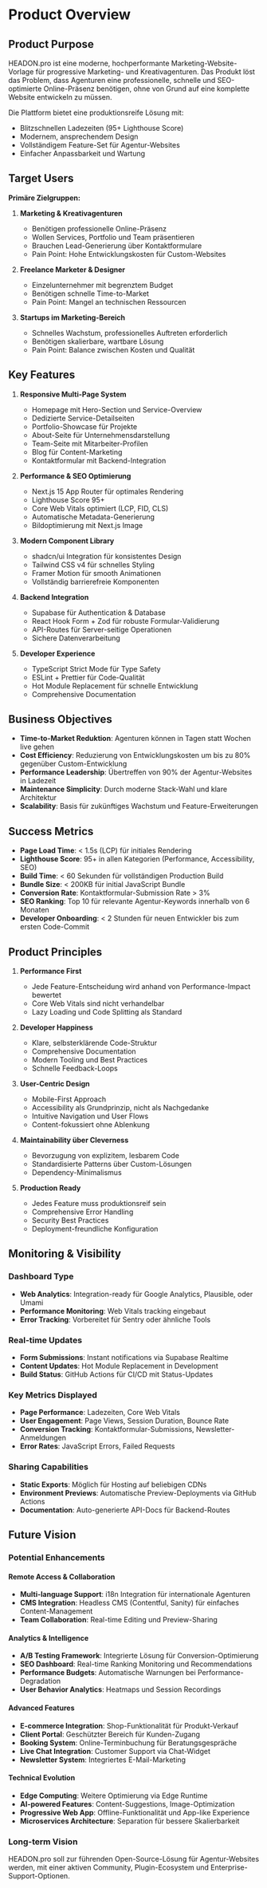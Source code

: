 # Product Overview

## Product Purpose

HEADON.pro ist eine moderne, hochperformante Marketing-Website-Vorlage für progressive Marketing- und Kreativagenturen. Das Produkt löst das Problem, dass Agenturen eine professionelle, schnelle und SEO-optimierte Online-Präsenz benötigen, ohne von Grund auf eine komplette Website entwickeln zu müssen.

Die Plattform bietet eine produktionsreife Lösung mit:

- Blitzschnellen Ladezeiten (95+ Lighthouse Score)
- Modernem, ansprechendem Design
- Vollständigem Feature-Set für Agentur-Websites
- Einfacher Anpassbarkeit und Wartung

## Target Users

**Primäre Zielgruppen:**

1. **Marketing & Kreativagenturen**
   - Benötigen professionelle Online-Präsenz
   - Wollen Services, Portfolio und Team präsentieren
   - Brauchen Lead-Generierung über Kontaktformulare
   - Pain Point: Hohe Entwicklungskosten für Custom-Websites

2. **Freelance Marketer & Designer**
   - Einzelunternehmer mit begrenztem Budget
   - Benötigen schnelle Time-to-Market
   - Pain Point: Mangel an technischen Ressourcen

3. **Startups im Marketing-Bereich**
   - Schnelles Wachstum, professionelles Auftreten erforderlich
   - Benötigen skalierbare, wartbare Lösung
   - Pain Point: Balance zwischen Kosten und Qualität

## Key Features

1. **Responsive Multi-Page System**
   - Homepage mit Hero-Section und Service-Overview
   - Dedizierte Service-Detailseiten
   - Portfolio-Showcase für Projekte
   - About-Seite für Unternehmensdarstellung
   - Team-Seite mit Mitarbeiter-Profilen
   - Blog für Content-Marketing
   - Kontaktformular mit Backend-Integration

2. **Performance & SEO Optimierung**
   - Next.js 15 App Router für optimales Rendering
   - Lighthouse Score 95+
   - Core Web Vitals optimiert (LCP, FID, CLS)
   - Automatische Metadata-Generierung
   - Bildoptimierung mit Next.js Image

3. **Modern Component Library**
   - shadcn/ui Integration für konsistentes Design
   - Tailwind CSS v4 für schnelles Styling
   - Framer Motion für smooth Animationen
   - Vollständig barrierefreie Komponenten

4. **Backend Integration**
   - Supabase für Authentication & Database
   - React Hook Form + Zod für robuste Formular-Validierung
   - API-Routes für Server-seitige Operationen
   - Sichere Datenverarbeitung

5. **Developer Experience**
   - TypeScript Strict Mode für Type Safety
   - ESLint + Prettier für Code-Qualität
   - Hot Module Replacement für schnelle Entwicklung
   - Comprehensive Documentation

## Business Objectives

- **Time-to-Market Reduktion**: Agenturen können in Tagen statt Wochen live gehen
- **Cost Efficiency**: Reduzierung von Entwicklungskosten um bis zu 80% gegenüber Custom-Entwicklung
- **Performance Leadership**: Übertreffen von 90% der Agentur-Websites in Ladezeit
- **Maintenance Simplicity**: Durch moderne Stack-Wahl und klare Architektur
- **Scalability**: Basis für zukünftiges Wachstum und Feature-Erweiterungen

## Success Metrics

- **Page Load Time**: < 1.5s (LCP) für initiales Rendering
- **Lighthouse Score**: 95+ in allen Kategorien (Performance, Accessibility, SEO)
- **Build Time**: < 60 Sekunden für vollständigen Production Build
- **Bundle Size**: < 200KB für initial JavaScript Bundle
- **Conversion Rate**: Kontaktformular-Submission Rate > 3%
- **SEO Ranking**: Top 10 für relevante Agentur-Keywords innerhalb von 6 Monaten
- **Developer Onboarding**: < 2 Stunden für neuen Entwickler bis zum ersten Code-Commit

## Product Principles

1. **Performance First**
   - Jede Feature-Entscheidung wird anhand von Performance-Impact bewertet
   - Core Web Vitals sind nicht verhandelbar
   - Lazy Loading und Code Splitting als Standard

2. **Developer Happiness**
   - Klare, selbsterklärende Code-Struktur
   - Comprehensive Documentation
   - Modern Tooling und Best Practices
   - Schnelle Feedback-Loops

3. **User-Centric Design**
   - Mobile-First Approach
   - Accessibility als Grundprinzip, nicht als Nachgedanke
   - Intuitive Navigation und User Flows
   - Content-fokussiert ohne Ablenkung

4. **Maintainability über Cleverness**
   - Bevorzugung von explizitem, lesbarem Code
   - Standardisierte Patterns über Custom-Lösungen
   - Dependency-Minimalismus

5. **Production Ready**
   - Jedes Feature muss produktionsreif sein
   - Comprehensive Error Handling
   - Security Best Practices
   - Deployment-freundliche Konfiguration

## Monitoring & Visibility

### Dashboard Type

- **Web Analytics**: Integration-ready für Google Analytics, Plausible, oder Umami
- **Performance Monitoring**: Web Vitals tracking eingebaut
- **Error Tracking**: Vorbereitet für Sentry oder ähnliche Tools

### Real-time Updates

- **Form Submissions**: Instant notifications via Supabase Realtime
- **Content Updates**: Hot Module Replacement in Development
- **Build Status**: GitHub Actions für CI/CD mit Status-Updates

### Key Metrics Displayed

- **Page Performance**: Ladezeiten, Core Web Vitals
- **User Engagement**: Page Views, Session Duration, Bounce Rate
- **Conversion Tracking**: Kontaktformular-Submissions, Newsletter-Anmeldungen
- **Error Rates**: JavaScript Errors, Failed Requests

### Sharing Capabilities

- **Static Exports**: Möglich für Hosting auf beliebigen CDNs
- **Environment Previews**: Automatische Preview-Deployments via GitHub Actions
- **Documentation**: Auto-generierte API-Docs für Backend-Routes

## Future Vision

### Potential Enhancements

#### Remote Access & Collaboration

- **Multi-language Support**: i18n Integration für internationale Agenturen
- **CMS Integration**: Headless CMS (Contentful, Sanity) für einfaches Content-Management
- **Team Collaboration**: Real-time Editing und Preview-Sharing

#### Analytics & Intelligence

- **A/B Testing Framework**: Integrierte Lösung für Conversion-Optimierung
- **SEO Dashboard**: Real-time Ranking Monitoring und Recommendations
- **Performance Budgets**: Automatische Warnungen bei Performance-Degradation
- **User Behavior Analytics**: Heatmaps und Session Recordings

#### Advanced Features

- **E-commerce Integration**: Shop-Funktionalität für Produkt-Verkauf
- **Client Portal**: Geschützter Bereich für Kunden-Zugang
- **Booking System**: Online-Terminbuchung für Beratungsgespräche
- **Live Chat Integration**: Customer Support via Chat-Widget
- **Newsletter System**: Integriertes E-Mail-Marketing

#### Technical Evolution

- **Edge Computing**: Weitere Optimierung via Edge Runtime
- **AI-powered Features**: Content-Suggestions, Image-Optimization
- **Progressive Web App**: Offline-Funktionalität und App-like Experience
- **Microservices Architecture**: Separation für bessere Skalierbarkeit

### Long-term Vision

HEADON.pro soll zur führenden Open-Source-Lösung für Agentur-Websites werden, mit einer aktiven Community, Plugin-Ecosystem und Enterprise-Support-Optionen.
